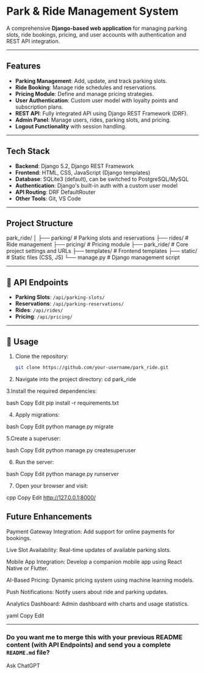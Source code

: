 # Park & Ride Management System

A comprehensive **Django-based web application** for managing parking slots, ride bookings, pricing, and user accounts with authentication and REST API integration.

---

##  Features
- **Parking Management**: Add, update, and track parking slots.
- **Ride Booking**: Manage ride schedules and reservations.
- **Pricing Module**: Define and manage pricing strategies.
- **User Authentication**: Custom user model with loyalty points and subscription plans.
- **REST API**: Fully integrated API using Django REST Framework (DRF).
- **Admin Panel**: Manage users, rides, parking slots, and pricing.
- **Logout Functionality** with session handling.
  
---

## Tech Stack
- **Backend**: Django 5.2, Django REST Framework
- **Frontend**: HTML, CSS, JavaScript (Django templates)
- **Database**: SQLite3 (default), can be switched to PostgreSQL/MySQL
- **Authentication**: Django's built-in auth with a custom user model
- **API Routing**: DRF DefaultRouter
- **Other Tools**: Git, VS Code

---

##  Project Structure

park_ride/
│
├── parking/ # Parking slots and reservations
├── rides/ # Ride management
├── pricing/ # Pricing module
├── park_ride/ # Core project settings and URLs
├── templates/ # Frontend templates
├── static/ # Static files (CSS, JS)
└── manage.py # Django management script

---

## 🔗 API Endpoints

- **Parking Slots**: `/api/parking-slots/`
- **Reservations**: `/api/parking-reservations/`
- **Rides**: `/api/rides/`
- **Pricing**: `/api/pricing/`

---

## 🚀 Usage
1. Clone the repository:
   ```bash
   git clone https://github.com/your-username/park_ride.git
   
2. Navigate into the project directory:
   cd park_ride



3.Install the required dependencies:

bash
Copy
Edit
pip install -r requirements.txt

4. Apply migrations:

bash
Copy
Edit
python manage.py migrate

5.Create a superuser:

bash
Copy
Edit
python manage.py createsuperuser

6. Run the server:

bash
Copy
Edit
python manage.py runserver

7. Open your browser and visit:

cpp
Copy
Edit
http://127.0.0.1:8000/


## Future Enhancements

Payment Gateway Integration: Add support for online payments for bookings.

Live Slot Availability: Real-time updates of available parking slots.

Mobile App Integration: Develop a companion mobile app using React Native or Flutter.

AI-Based Pricing: Dynamic pricing system using machine learning models.

Push Notifications: Notify users about ride and parking updates.

Analytics Dashboard: Admin dashboard with charts and usage statistics.

yaml
Copy
Edit

---

### **Do you want me to merge this with your previous README content (with API Endpoints) and send you a complete `README.md` file?**








Ask ChatGPT

